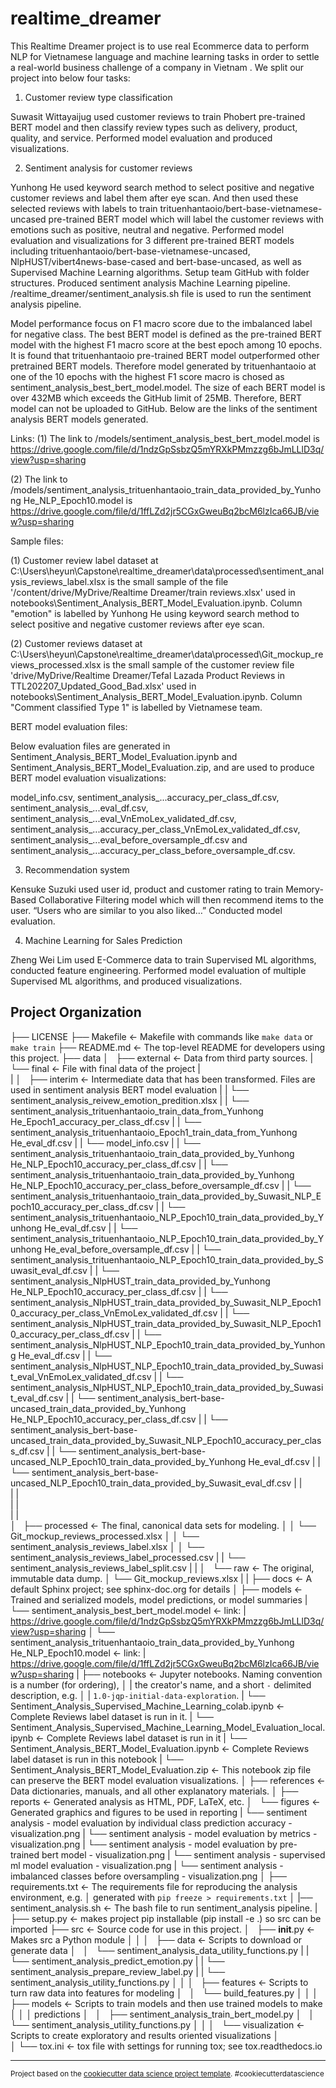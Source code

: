 realtime_dreamer
==============================

This Realtime Dreamer project is to use real Ecommerce data to perform NLP for Vietnamese language and machine learning tasks in order to settle a real-world business challenge of a company in Vietnam . We split our project into below four tasks:


1.	Customer review type classification

Suwasit Wittayaijug used customer reviews to train Phobert pre-trained BERT model and then classify review types such as delivery, product, quality, and service. Performed model evaluation and produced visualizations.


2.	Sentiment analysis for customer reviews

Yunhong He used keyword search method to select positive and negative customer reviews and label them after eye scan. And then used these selected reviews with labels to train trituenhantaoio/bert-base-vietnamese-uncased pre-trained BERT model which will label the customer reviews with emotions such as positive, neutral and negative. Performed model evaluation and visualizations for 3 different pre-trained BERT models including trituenhantaoio/bert-base-vietnamese-uncased, NlpHUST/vibert4news-base-cased and bert-base-uncased, as well as Supervised Machine Learning algorithms. Setup team GitHub with folder structures. Produced sentiment analysis Machine Learning pipeline. /realtime_dreamer/sentiment_analysis.sh file is used to run the sentiment analysis pipeline.

Model performance focus on F1 macro score due to the imbalanced label for negative class. The best BERT model is defined as the pre-trained BERT model with the highest F1 macro score at the best epoch among 10 epochs. It is found that trituenhantaoio pre-trained BERT model outperformed other pretrained BERT models. Therefore model generated by trituenhantaoio at one of the 10 epochs with the highest F1 score macro is chosed as sentiment_analysis_best_bert_model.model. The size of each BERT model is over 432MB which exceeds the GitHub limit of 25MB. Therefore, BERT model can not be uploaded to GitHub. Below are the links of the sentiment analysis BERT models generated.

Links:
(1) The link to /models/sentiment_analysis_best_bert_model.model is https://drive.google.com/file/d/1ndzGpSsbzQ5mYRXkPMmzzg6bJmLLlD3q/view?usp=sharing

(2) The link to /models/sentiment_analysis_trituenhantaoio_train_data_provided_by_Yunhong He_NLP_Epoch10.model is  https://drive.google.com/file/d/1ffLZd2jr5CGxGweuBq2bcM6lzIca66JB/view?usp=sharing

Sample files:

(1) Customer review label dataset at C:\Users\heyun\Capstone\realtime_dreamer\data\processed\sentiment_analysis_reviews_label.xlsx is the small sample of the file '/content/drive/MyDrive/Realtime Dreamer/train reviews.xlsx' used in notebooks\Sentiment_Analysis_BERT_Model_Evaluation.ipynb. Column "emotion" is labelled by Yunhong He using keyword search method to select positive and negative customer reviews after eye scan.

(2) Customer reviews dataset at C:\Users\heyun\Capstone\realtime_dreamer\data\processed\Git_mockup_reviews_processed.xlsx is the small sample of the customer review file 'drive/MyDrive/Realtime Dreamer/Tefal Lazada Product Reviews in TTL202207_Updated_Good_Bad.xlsx' used in notebooks\Sentiment_Analysis_BERT_Model_Evaluation.ipynb. Column "Comment classified Type 1" is labelled by Vietnamese team.

BERT model evaluation files:

Below evaluation files are generated in Sentiment_Analysis_BERT_Model_Evaluation.ipynb and Sentiment_Analysis_BERT_Model_Evaluation.zip, and are used to produce BERT model evaluation visualizations:

model_info.csv, sentiment_analysis_...accuracy_per_class_df.csv, sentiment_analysis_...eval_df.csv, sentiment_analysis_...eval_VnEmoLex_validated_df.csv,  sentiment_analysis_...accuracy_per_class_VnEmoLex_validated_df.csv, sentiment_analysis_...eval_before_oversample_df.csv and sentiment_analysis_...accuracy_per_class_before_oversample_df.csv.


3.	Recommendation system

Kensuke Suzuki used user id, product and customer rating to train Memory-Based Collaborative Filtering model which will then recommend items to the user. “Users who are similar to you also liked…” Conducted model evaluation.


4.	Machine Learning for Sales Prediction

Zheng Wei Lim used E-Commerce data to train Supervised ML algorithms, conducted feature engineering. Performed model evaluation of multiple Supervised ML algorithms, and produced visualizations. 


Project Organization
------------

├── LICENSE
├── Makefile                <- Makefile with commands like `make data` or `make train`
├── README.md               <- The top-level README for developers using this project.
├── data
│   ├── external            <- Data from third party sources.
|   └── final               <- File with final data of the project
|       
|
│   ├── interim             <- Intermediate data that has been transformed. Files are used in sentiment analysis BERT model evaluation
|   |   └── sentiment_analysis_reivew_emotion_predition.xlsx
|   |   └── sentiment_analysis_trituenhantaoio_train_data_from_Yunhong He_Epoch1_accuracy_per_class_df.csv
|   |   └── sentiment_analysis_trituenhantaoio_Epoch1_train_data_from_Yunhong He_eval_df.csv
|   |   └── model_info.csv
|   |   └── sentiment_analysis_trituenhantaoio_train_data_provided_by_Yunhong He_NLP_Epoch10_accuracy_per_class_df.csv
|   |   └── sentiment_analysis_trituenhantaoio_train_data_provided_by_Yunhong He_NLP_Epoch10_accuracy_per_class_before_oversample_df.csv
|   |   └── sentiment_analysis_trituenhantaoio_train_data_provided_by_Suwasit_NLP_Epoch10_accuracy_per_class_df.csv
|   |   └── sentiment_analysis_trituenhantaoio_NLP_Epoch10_train_data_provided_by_Yunhong He_eval_df.csv
|   |   └── sentiment_analysis_trituenhantaoio_NLP_Epoch10_train_data_provided_by_Yunhong He_eval_before_oversample_df.csv
|   |   └── sentiment_analysis_trituenhantaoio_NLP_Epoch10_train_data_provided_by_Suwasit_eval_df.csv
|   |   └── sentiment_analysis_NlpHUST_train_data_provided_by_Yunhong He_NLP_Epoch10_accuracy_per_class_df.csv
|   |   └── sentiment_analysis_NlpHUST_train_data_provided_by_Suwasit_NLP_Epoch10_accuracy_per_class_VnEmoLex_validated_df.csv
|   |   └── sentiment_analysis_NlpHUST_train_data_provided_by_Suwasit_NLP_Epoch10_accuracy_per_class_df.csv
|   |   └── sentiment_analysis_NlpHUST_NLP_Epoch10_train_data_provided_by_Yunhong He_eval_df.csv
|   |   └── sentiment_analysis_NlpHUST_NLP_Epoch10_train_data_provided_by_Suwasit_eval_VnEmoLex_validated_df.csv
|   |   └── sentiment_analysis_NlpHUST_NLP_Epoch10_train_data_provided_by_Suwasit_eval_df.csv
|   |   └── sentiment_analysis_bert-base-uncased_train_data_provided_by_Yunhong He_NLP_Epoch10_accuracy_per_class_df.csv
|   |   └── sentiment_analysis_bert-base-uncased_train_data_provided_by_Suwasit_NLP_Epoch10_accuracy_per_class_df.csv
|   |   └── sentiment_analysis_bert-base-uncased_NLP_Epoch10_train_data_provided_by_Yunhong He_eval_df.csv
|   |   └── sentiment_analysis_bert-base-uncased_NLP_Epoch10_train_data_provided_by_Suwasit_eval_df.csv
|   |   
|   |   
|   |   
|   |   
│   ├── processed           <- The final, canonical data sets for modeling.
│   │   └── Git_mockup_reviews_processed.xlsx
│   │   └── sentiment_analysis_reviews_label.xlsx
│   │   └── sentiment_analysis_reviews_label_processed.csv
|   |   └── sentiment_analysis_reviews_label_split.csv
|   |
│   └── raw                 <- The original, immutable data dump.
│       └── Git_mockup_reviews.xlsx
| 
|
├── docs                    <- A default Sphinx project; see sphinx-doc.org for details
│
├── models                  <- Trained and serialized models, model predictions, or model summaries 
|   └── sentiment_analysis_best_bert_model.model  <- link: 
|       https://drive.google.com/file/d/1ndzGpSsbzQ5mYRXkPMmzzg6bJmLLlD3q/view?usp=sharing
│   └── sentiment_analysis_trituenhantaoio_train_data_provided_by_Yunhong He_NLP_Epoch10.model  <- link:
|       https://drive.google.com/file/d/1ffLZd2jr5CGxGweuBq2bcM6lzIca66JB/view?usp=sharing
|
├── notebooks               <- Jupyter notebooks. Naming convention is a number (for ordering),
│   |                          the creator's name, and a short `-` delimited description, e.g.
│   |                          `1.0-jqp-initial-data-exploration`.
|   └── Sentiment_Analysis_Supervised_Machine_Learning_colab.ipynb  <- Complete Reviews label dataset is run in it.
|   └── Sentiment_Analysis_Supervised_Machine_Learning_Model_Evaluation_local.ipynb <- Complete Reviews label dataset is run in it
|   └── Sentiment_Analysis_BERT_Model_Evaluation.ipynb <- Complete Reviews label dataset is run in this notebook
|   └── Sentiment_Analysis_BERT_Model_Evaluation.zip <- This notebook zip file can preserve the BERT model evaluation visualizations.
│
├── references              <- Data dictionaries, manuals, and all other explanatory materials.
│
├── reports                 <- Generated analysis as HTML, PDF, LaTeX, etc.
│   └── figures             <- Generated graphics and figures to be used in reporting
|       └── sentiment analysis - model evaluation by individual class prediction accuracy - visualization.png
|       └── sentiment analysis - model evaluation by metrics - visualization.png
|       └── sentiment analysis - model evaluation by pre-trained bert model - visualization.png
|       └── sentiment analysis - supervised ml model evaluation - visualization.png
|       └── sentiment analysis - imbalanced classes before oversampling - visualization.png
│
├── requirements.txt        <- The requirements file for reproducing the analysis environment, e.g.
│                              generated with `pip freeze > requirements.txt`
│
|── sentiment_analysis.sh   <- The bash file to run sentiment_analysis pipeline.
|
├── setup.py                <- makes project pip installable (pip install -e .) so src can be imported
├── src                     <- Source code for use in this project.
│   ├── __init__.py         <- Makes src a Python module
│   │
│   ├── data                <- Scripts to download or generate data
│   │   └── sentiment_analysis_data_utility_functions.py
|   |   └── sentiment_analysis_predict_emotion.py
|   |   └── sentiment_analysis_prepare_review_label.py
|   |   └── sentiment_analysis_utility_functions.py
│   │
│   ├── features            <- Scripts to turn raw data into features for modeling
│   │   └── build_features.py
│   │
│   ├── models              <- Scripts to train models and then use trained models to make
│   │   │                      predictions
│   │   ├── sentiment_analysis_train_bert_model.py
│   │   └── sentiment_analysis_utility_functions.py
│   │
│   └── visualization       <- Scripts to create exploratory and results oriented visualizations
│       
│
└── tox.ini                 <- tox file with settings for running tox; see tox.readthedocs.io


--------

<p><small>Project based on the <a target="_blank" href="https://drivendata.github.io/cookiecutter-data-science/">cookiecutter data science project template</a>. #cookiecutterdatascience</small></p>
